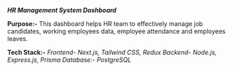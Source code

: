 ***HR Management System Dashboard***

**Purpose:-**
This dashboard helps HR team to effectively manage job candidates, working employees data, employee attendance and employees leaves.

**Tech Stack:-**
*Frontend- Next.js, Tailwind CSS, Redux*
*Backend- Node.js, Express.js, Prisma*
*Database:- PostgreSQL*
